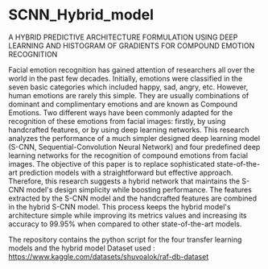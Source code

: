# SCNN_Hybrid_model
A HYBRID PREDICTIVE ARCHITECTURE FORMULATION USING DEEP LEARNING AND HISTOGRAM OF GRADIENTS FOR COMPOUND EMOTION RECOGNITION

Facial emotion recognition has gained attention of researchers all over the world in the past few decades. Initially, emotions were classified in the seven basic categories which included happy, sad, angry, etc. However, human emotions are rarely this simple. They are usually combinations of dominant and complimentary emotions and are known as Compound Emotions. Two different ways have been commonly adapted for the recognition of these emotions from facial images: firstly, by using handcrafted features, or by using deep learning networks. This research analyzes the performance of a much simpler designed deep learning model (S-CNN, Sequential-Convolution Neural Network) and four predefined deep learning networks for the recognition of compound emotions from facial images. The objective of this paper is to replace sophisticated state-of-the-art prediction models with a straightforward but effective approach. Therefore, this research suggests a hybrid network that maintains the S-CNN model's design simplicity while boosting performance. The features extracted by the S-CNN model and the handcrafted features are combined in the hybrid S-CNN model. This process keeps the hybrid model's architecture simple while improving its metrics values and increasing its accuracy to 99.95% when compared to other state-of-the-art models.   

The repository contains the python script for the four transfer learning models and the hybrid model
Dataset used : https://www.kaggle.com/datasets/shuvoalok/raf-db-dataset
